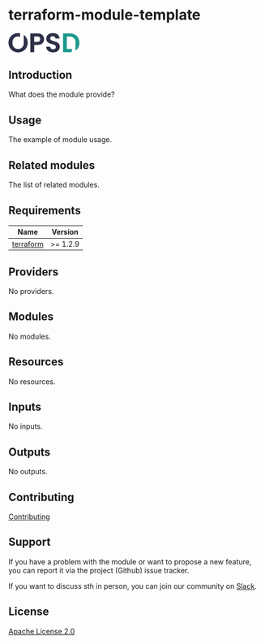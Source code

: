 # terraform-module-template

<a href="https://www.opsd.io" target="_blank"><img alt="OPSd" src=".github/img/OPSD_logo.svg" width="140px"></a>

## Introduction

What does the module provide?

## Usage

The example of module usage.

## Related modules

The list of related modules.

<!-- BEGIN_TF_DOCS -->
## Requirements

| Name | Version |
|------|---------|
| <a name="requirement_terraform"></a> [terraform](#requirement\_terraform) | >= 1.2.9 |

## Providers

No providers.

## Modules

No modules.

## Resources

No resources.

## Inputs

No inputs.

## Outputs

No outputs.
<!-- END_TF_DOCS -->

## Contributing

[Contributing](CONTRIBUTING.md)

## Support

If you have a problem with the module or want to propose a new feature, you can report it via the project (Github) issue tracker.

If you want to discuss sth in person, you can join our community on [Slack](https://join.slack.com/t/opsd-community/signup).

## License

[Apache License 2.0](LICENSE)
